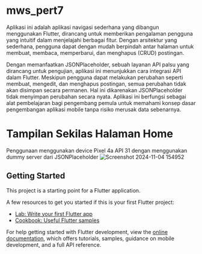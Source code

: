 # mws_pert7

Aplikasi ini adalah aplikasi navigasi sederhana yang dibangun menggunakan Flutter, dirancang untuk memberikan pengalaman pengguna yang intuitif dalam menjelajahi berbagai fitur. Dengan arsitektur yang sederhana, pengguna dapat dengan mudah berpindah antar halaman untuk membuat, membaca, memperbarui, dan menghapus (CRUD) postingan.

Dengan memanfaatkan JSONPlaceholder, sebuah layanan API palsu yang dirancang untuk pengujian, aplikasi ini menunjukkan cara integrasi API dalam Flutter. Meskipun pengguna dapat melakukan perubahan seperti membuat, mengedit, dan menghapus postingan, semua perubahan tidak akan disimpan secara permanen. Hal ini dikarenakan JSONPlaceholder tidak menyimpan perubahan secara nyata. Aplikasi ini berfungsi sebagai alat pembelajaran bagi pengembang pemula untuk memahami konsep dasar pengembangan aplikasi mobile tanpa risiko merusak data sebenarnya.

# Tampilan Sekilas Halaman Home
Penggunaan menggunakan device Pixel 4a API 31 dengan menggunakan dummy server dari JSONPlaceholder
![Screenshot 2024-11-04 154952](https://github.com/user-attachments/assets/0b064d1c-8634-4fa5-a82b-d28d756a5944)

## Getting Started

This project is a starting point for a Flutter application.

A few resources to get you started if this is your first Flutter project:

- [Lab: Write your first Flutter app](https://docs.flutter.dev/get-started/codelab)
- [Cookbook: Useful Flutter samples](https://docs.flutter.dev/cookbook)

For help getting started with Flutter development, view the
[online documentation](https://docs.flutter.dev/), which offers tutorials,
samples, guidance on mobile development, and a full API reference.

